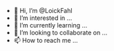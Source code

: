 - 👋 Hi, I’m @LoickFahl
- 👀 I’m interested in ...
- 🌱 I’m currently learning ...
- 💞️ I’m looking to collaborate on ...
- 📫 How to reach me ...

<!---
LoickFahl/LoickFahl is a ✨ special ✨ repository because its `README.md` (this file) appears on your GitHub profile.
You can click the Preview link to take a look at your changes.
--->
